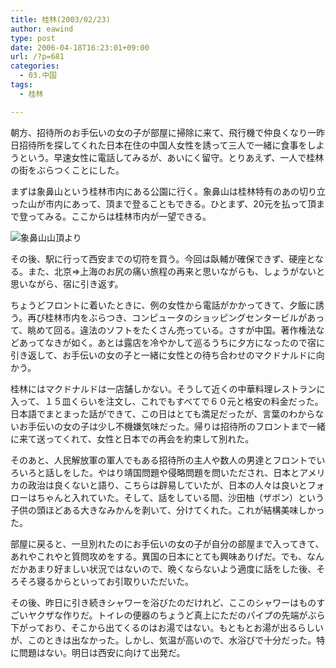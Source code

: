 ```yaml
---
title: 桂林(2003/02/23)
author: eawind
type: post
date: 2006-04-18T16:23:01+09:00
url: /?p=681
categories:
  - 03.中国
tags:
  - 桂林

---
```

朝方、招待所のお手伝いの女の子が部屋に掃除に来て、飛行機で仲良くなり一昨日招待所を探してくれた日本在住の中国人女性を誘って三人で一緒に食事をしようという。早速女性に電話してみるが、あいにく留守。とりあえず、一人で桂林の街をぶらつくことにした。

まずは象鼻山という桂林市内にある公園に行く。象鼻山は桂林特有のあの切り立った山が市内にあって、頂まで登ることもできる。ひとまず、20元を払って頂まで登ってみる。ここからは桂林市内が一望できる。

![象鼻山山頂より](/img/wp/2006/04/200302230809341.jpg)

その後、駅に行って西安までの切符を買う。今回は臥輔が確保できず、硬座となる。また、北京⇒上海のお尻の痛い旅程の再来と思いながらも、しょうがないと思いながら、宿に引き返す。

ちょうどフロントに着いたときに、例の女性から電話がかかってきて、夕飯に誘う。再び桂林市内をぶらつき、コンピュータのショッピングセンタービルがあって、眺めて回る。違法のソフトをたくさん売っている。さすが中国。著作権法などあってなきが如く。あとは露店を冷やかして巡るうちに夕方になったので宿に引き返して、お手伝いの女の子と一緒に女性との待ち合わせのマクドナルドに向かう。

桂林にはマクドナルドは一店舗しかない。そうして近くの中華料理レストランに入って、１５皿くらいを注文し、これでもすべてで６０元と格安の料金だった。日本語でまとまった話ができて、この日はとても満足だったが、言葉のわからないお手伝いの女の子は少し不機嫌気味だった。帰りは招待所のフロントまで一緒に来て送ってくれて、女性と日本での再会を約束して別れた。

そのあと、人民解放軍の軍人でもある招待所の主人や数人の男達とフロントでいろいろと話しをした。やはり靖国問題や侵略問題を問いただされ、日本とアメリカの政治は良くないと語り、こちらは辟易していたが、日本の人々は良いとフォローはちゃんと入れていた。そして、話をしている間、沙田柚（ザボン）という子供の頭ほどある大きなみかんを剥いて、分けてくれた。これが結構美味しかった。

部屋に戻ると、一旦別れたのにお手伝いの女の子が自分の部屋まで入ってきて、あれやこれやと質問攻めをする。異国の日本にとても興味ありげだ。でも、なんだかあまり好ましい状況ではないので、晩くならないよう適度に話をした後、そろそろ寝るからといってお引取りいただいた。

その後、昨日に引き続きシャワーを浴びたのだけれど、ここのシャワーはものすごいヤクザな作りだ。トイレの便器のちょうど真上にただのパイプの先端がぶら下がっており、そこから出てくるのはお湯ではない。もともとお湯が出るらしいが、このときは出なかった。しかし、気温が高いので、水浴びで十分だった。特に問題はない。明日は西安に向けて出発だ。
